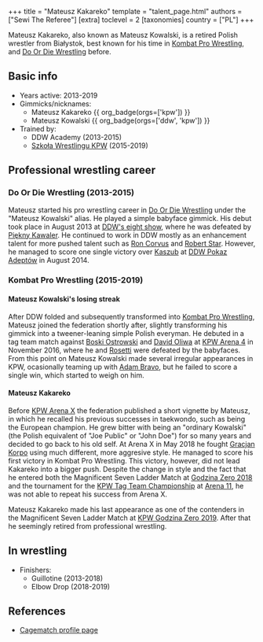 +++
title = "Mateusz Kakareko"
template = "talent_page.html"
authors = ["Sewi The Referee"]
[extra]
toclevel = 2
[taxonomies]
country = ["PL"]
+++

Mateusz Kakareko, also known as Mateusz Kowalski, is a retired Polish wrestler from Białystok, best known for his time in [Kombat Pro Wrestling](@/o/kpw.md), and [Do Or Die Wrestling](@/o/ddw.md) before.

## Basic info

* Years active: 2013-2019
* Gimmicks/nicknames:
  - Mateusz Kakareko {{ org_badge(orgs=['kpw']) }}
  - Mateusz Kowalski {{ org_badge(orgs=['ddw', 'kpw']) }}
* Trained by:
  - DDW Academy (2013-2015)
  - [Szkoła Wrestlingu KPW](@/o/szkola-kpw.md) (2015-2019)

## Professional wrestling career

### Do Or Die Wrestling (2013-2015)

Mateusz started his pro wrestling career in [Do Or Die Wrestling](@/o/ddw.md) under the "Mateusz Kowalski" alias. He played a simple babyface gimmick. His debut took place in August 2013 at [DDW's eight show](@/e/ddw/2013-08-17-ddw-8.md), where he was defeated by [Piękny Kawaler](@/w/piekny-kawaler.md). He continued to work in DDW mostly as an enhancement talent for more pushed talent such as [Ron Corvus](@/w/ron-corvus.md) and [Robert Star](@/w/robert-star.md). However, he managed to score one single victory over [Kaszub](@/w/kaszub.md) at [DDW Pokaz Adeptów](@/e/ddw/2014-08-16-ddw-pokaz-adeptow.md) in August 2014.

### Kombat Pro Wrestling (2015-2019)

#### Mateusz Kowalski's losing streak

After DDW folded and subsequently transformed into [Kombat Pro Wrestling](@/o/kpw.md), Mateusz joined the federation shortly after, slightly transforming his gimmick into a tweener-leaning simple Polish everyman. He debuted in a tag team match against [Boski Ostrowski](@/w/ostrowski.md) and [David Oliwa](@/w/david-oliwa.md) at [KPW Arena 4](@/e/kpw/2016-11-26-kpw-arena-4.md) in November 2016, where he and [Rosetti](@/w/rosetti.md) were defeated by the babyfaces. From this point on Mateusz Kowalski made several irregular appearances in KPW, ocasionally teaming up with [Adam Bravo](@/w/adam-bravo.md), but he failed to score a single win, which started to weigh on him.

#### Mateusz Kakareko

Before [KPW Arena X](@/e/kpw/2018-05-26-kpw-arena-x.md) the federation published a short vignette by Mateusz, in which he recalled his previous successes in taekwondo, such as being the European champion. He grew bitter with being an "ordinary Kowalski" (the Polish equivalent of "Joe Public" or "John Doe") for so many years and decided to go back to his old self. At Arena X in May 2018 he fought [Gracjan Korpo](@/w/gracjan-korpo.md) using much different, more aggresive style. He managed to score his first victory in Kombat Pro Wrestling. This victory, however, did not lead Kakareko into a bigger push. Despite the change in style and the fact that he entered both the Magnificent Seven Ladder Match at [Godzina Zero 2018](@/e/kpw/2018-08-11-kpw-godzina-zero-2018.md) and the tournament for the [KPW Tag Team Championship](@/c/kpw-tag-team-championship.md) at [Arena 11](@/e/kpw/2018-11-03-kpw-arena-11.md), he was not able to repeat his success from Arena X. 

Mateusz Kakareko made his last appearance as one of the contenders in the Magnificent Seven Ladder Match at [KPW Godzina Zero 2019](@/e/kpw/2019-08-17-kpw-godzina-zero-2019.md). After that he seemingly retired from professional wrestling.

## In wrestling

* Finishers:
  - Guillotine (2013-2018)
  - Elbow Drop (2018-2019)

## References

* [Cagematch profile page](https://www.cagematch.net/?id=2&nr=14995)
